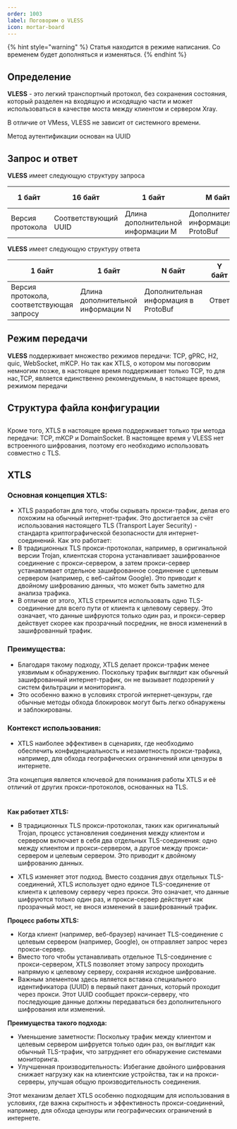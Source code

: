 ```yaml
---
order: 1003
label: Поговорим о VLESS
icon: mortar-board
---
```

{% hint style="warning" %}
Статья находится в режиме написания. Со временем будет дополняться и изменяться. 
{% endhint %}
## Определение
**VLESS** - это легкий транспортный протокол, без сохранения состояния, который разделен на входящую и исходящую части и может использоваться в качестве моста между клиентом и сервером Xray.

В отличие от VMess, VLESS не зависит от системного времени.

Метод аутентификации основан на UUID

## Запрос и ответ
**VLESS** имеет следующую структуру запроса

|  1 байт           | 16 байт        | 1 байт                          | M байт                         | 1 байт      | 2 байта | 1 байт       | S байт | X байт      |
| ---------------- | --------------- | ------------------------------- | ------------------------------- | ----------- | ------- | ------------ | ------- | ------------ |
| Версия протокола | Соответствующий UUID | Длина дополнительной информации M | Дополнительная информация в ProtoBuf | Инструкции | Порт    | Тип адреса | Адресс | Запрос |

**VLESS** имеет следующую структуру ответа

| 1 байт                                        | 1 байт                             | N байт                            | Y байт       |
| --------------------------------------------- | ---------------------------------- | ---------------------------------- | ------------- |
| Версия протокола, соответствующая запросу | Длина дополнительной информации N | Дополнительная информация в ProtoBuf | Ответ |
##  Режим передачи
**VLESS** поддерживает множество режимов передачи: TCP, gPRC, H2, quic, WebSocket, mKCP.
Но так как XTLS, о котором мы поговорим немногим позже, в настоящее время поддерживает только TCP, то для нас,TCP, является единственно рекомендуемым, в настоящее время, режимом передачи
## Cтруктура файла конфигурации
## 
## 
## 


Кроме того, XTLS в настоящее время поддерживает только три метода передачи: TCP, mKCP и DomainSocket.
В настоящее время у VLESS нет встроенного шифрования, поэтому его необходимо использовать совместно с TLS.

## XTLS

### Основная концепция XTLS:
* XTLS разработан для того, чтобы скрывать прокси-трафик, делая его похожим на обычный интернет-трафик. Это достигается за счёт использования настоящего TLS (Transport Layer Security) - стандарта криптографической безопасности для интернет-соединений.
Как это работает:
* В традиционных TLS прокси-протоколах, например, в оригинальной версии Trojan, клиентская сторона устанавливает зашифрованное соединение с прокси-сервером, а затем прокси-сервер устанавливает отдельное зашифрованное соединение с целевым сервером (например, с веб-сайтом Google). Это приводит к двойному шифрованию данных, что может быть заметно для анализа трафика.
* В отличие от этого, XTLS стремится использовать одно TLS-соединение для всего пути от клиента к целевому серверу. Это означает, что данные шифруются только один раз, и прокси-сервер действует скорее как прозрачный посредник, не внося изменений в зашифрованный трафик.
### Преимущества:
* Благодаря такому подходу, XTLS делает прокси-трафик менее уязвимым к обнаружению. Поскольку трафик выглядит как обычный зашифрованный интернет-трафик, он не вызывает подозрений у систем фильтрации и мониторинга.
* Это особенно важно в условиях строгой интернет-цензуры, где обычные методы обхода блокировок могут быть легко обнаружены и заблокированы.
### Контекст использования:
* XTLS наиболее эффективен в сценариях, где необходимо обеспечить конфиденциальность и незаметность прокси-трафика, например, для обхода географических ограничений или цензуры в интернете.

Эта концепция является ключевой для понимания работы XTLS и её отличий от других прокси-протоколов, основанных на TLS.
# 

**Как работает XTLS:**
- В традиционных TLS прокси-протоколах, таких как оригинальный Trojan, процесс установления соединения между клиентом и сервером включает в себя два отдельных TLS-соединения: одно между клиентом и прокси-сервером, а другое между прокси-сервером и целевым сервером. Это приводит к двойному шифрованию данных.

- XTLS изменяет этот подход. Вместо создания двух отдельных TLS-соединений, XTLS использует одно единое TLS-соединение от клиента к целевому серверу через прокси. Это означает, что данные шифруются только один раз, и прокси-сервер действует как прозрачный мост, не внося изменений в зашифрованный трафик.

**Процесс работы XTLS:**
- Когда клиент (например, веб-браузер) начинает TLS-соединение с целевым сервером (например, Google), он отправляет запрос через прокси-сервер.
- Вместо того чтобы устанавливать отдельное TLS-соединение с прокси-сервером, XTLS позволяет этому запросу проходить напрямую к целевому серверу, сохраняя исходное шифрование.
- Важным элементом здесь является вставка специального идентификатора (UUID) в первый пакет данных, который проходит через прокси. Этот UUID сообщает прокси-серверу, что последующие данные должны передаваться без дополнительного шифрования или изменений.

**Преимущества такого подхода:**
- Уменьшение заметности: Поскольку трафик между клиентом и целевым сервером шифруется только один раз, он выглядит как обычный TLS-трафик, что затрудняет его обнаружение системами мониторинга.
- Улучшенная производительность: Избегание двойного шифрования снижает нагрузку как на клиентские устройства, так и на прокси-серверы, улучшая общую производительность соединения.

Этот механизм делает XTLS особенно подходящим для использования в условиях, где важна скрытность и эффективность прокси-соединений, например, для обхода цензуры или географических ограничений в интернете.

